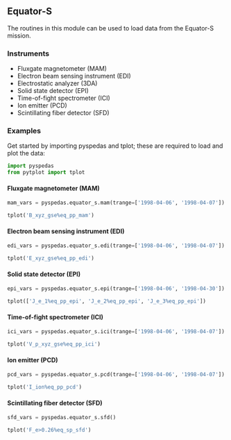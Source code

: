 
## Equator-S
The routines in this module can be used to load data from the Equator-S mission. 

### Instruments
- Fluxgate magnetometer (MAM)
- Electron beam sensing instrument (EDI)
- Electrostatic analyzer (3DA)
- Solid state detector (EPI)
- Time-of-fight spectrometer (ICI)
- Ion emitter (PCD)
- Scintillating fiber detector (SFD)

### Examples
Get started by importing pyspedas and tplot; these are required to load and plot the data:

```python
import pyspedas
from pytplot import tplot
```

#### Fluxgate magnetometer (MAM)

```python
mam_vars = pyspedas.equator_s.mam(trange=['1998-04-06', '1998-04-07'])

tplot('B_xyz_gse%eq_pp_mam')
```

#### Electron beam sensing instrument (EDI)

```python
edi_vars = pyspedas.equator_s.edi(trange=['1998-04-06', '1998-04-07'])

tplot('E_xyz_gse%eq_pp_edi')
```

#### Solid state detector (EPI)

```python
epi_vars = pyspedas.equator_s.epi(trange=['1998-04-06', '1998-04-30'])

tplot(['J_e_1%eq_pp_epi', 'J_e_2%eq_pp_epi', 'J_e_3%eq_pp_epi'])
```

#### Time-of-fight spectrometer (ICI)

```python
ici_vars = pyspedas.equator_s.ici(trange=['1998-04-06', '1998-04-07'])

tplot('V_p_xyz_gse%eq_pp_ici')
```

#### Ion emitter (PCD)

```python
pcd_vars = pyspedas.equator_s.pcd(trange=['1998-04-06', '1998-04-07'])

tplot('I_ion%eq_pp_pcd')
```

#### Scintillating fiber detector (SFD)

```python
sfd_vars = pyspedas.equator_s.sfd()

tplot('F_e>0.26%eq_sp_sfd')
```
